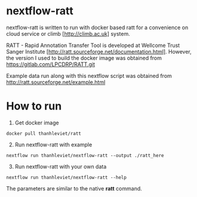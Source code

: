 # nextflow-ratt

nextflow-ratt is written to run with docker based ratt for a convenience on cloud service or climb [http://climb.ac.uk] system.

RATT - Rapid Annotation Transfer Tool is developed at Wellcome Trust Sanger Institute [http://ratt.sourceforge.net/documentation.html]. However, the version I used to build the docker image was obtained from https://gitlab.com/LPCDRP/RATT.git

Example data run along with this nextflow script was obtained from http://ratt.sourceforge.net/example.html

# How to run

1. Get docker image

```
docker pull thanhleviet/ratt
```

2. Run nextflow-ratt with example

```
nextflow run thanhleviet/nextflow-ratt --output ./ratt_here
```

3. Run nextflow-ratt with your own data

```
nextflow run thanhleviet/nextflow-ratt --help
```

The parameters are similar to the native **ratt** command.
